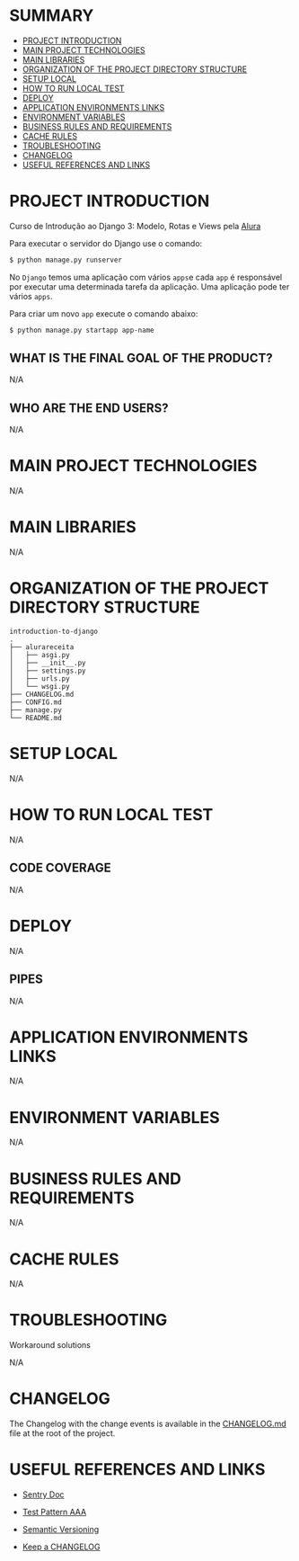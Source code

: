 # SUMMARY

- [PROJECT INTRODUCTION](#project-introduction)
- [MAIN PROJECT TECHNOLOGIES](#main-project-technologies)
- [MAIN LIBRARIES](#main-libraries)
- [ORGANIZATION OF THE PROJECT DIRECTORY STRUCTURE](#organization-of-the-project-directory-structure)
- [SETUP LOCAL](#setup-local)
- [HOW TO RUN LOCAL TEST](#how-to-run-local-test)
- [DEPLOY](#deploy)
- [APPLICATION ENVIRONMENTS LINKS](#application-environments-links)
- [ENVIRONMENT VARIABLES](#environment-variables)
- [BUSINESS RULES AND REQUIREMENTS](#business-rules-and-requirements)
- [CACHE RULES](#cache-rules)
- [TROUBLESHOOTING](#troubleshooting)
- [CHANGELOG](#changelog)
- [USEFUL REFERENCES AND LINKS](#useful-references-and-links)


# PROJECT INTRODUCTION

Curso de Introdução ao Django 3: Modelo, Rotas e Views pela [Alura](https://cursos.alura.com.br/course/fundamentos-django-2)

Para executar o servidor do Django use o comando:
```sh
$ python manage.py runserver
```

No `Django` temos uma aplicação com vários `apps`e cada `app` é responsável por executar uma determinada tarefa da aplicação. Uma aplicação pode ter vários `apps`.

Para criar um novo `app` execute o comando abaixo:
```sh
$ python manage.py startapp app-name
```

## WHAT IS THE FINAL GOAL OF THE PRODUCT?

N/A
   
## WHO ARE THE END USERS?

N/A

# MAIN PROJECT TECHNOLOGIES

N/A

# MAIN LIBRARIES

N/A

# ORGANIZATION OF THE PROJECT DIRECTORY STRUCTURE

```
introduction-to-django
.
├── alurareceita
│   ├── asgi.py
│   ├── __init__.py
│   ├── settings.py
│   ├── urls.py
│   └── wsgi.py
├── CHANGELOG.md
├── CONFIG.md
├── manage.py
└── README.md

```

# SETUP LOCAL

N/A

# HOW TO RUN LOCAL TEST

N/A

## CODE COVERAGE

N/A

# DEPLOY

N/A

## PIPES

N/A

# APPLICATION ENVIRONMENTS LINKS

N/A

# ENVIRONMENT VARIABLES

N/A

# BUSINESS RULES AND REQUIREMENTS

N/A

# CACHE RULES

N/A

# TROUBLESHOOTING

Workaround solutions

N/A

# CHANGELOG

The Changelog with the change events is available in the [CHANGELOG.md](https://gitlab.com/laborit/techpost/techpost-api/-/blob/develop/CHANGELOG.md) file at the root of the project.

# USEFUL REFERENCES AND LINKS

- [Sentry Doc](https://docs.sentry.io/platforms/dotnet/aspnetcore/)

- [Test Pattern AAA](https://medium.com/@pjbgf/title-testing-code-ocd-and-the-aaa-pattern-df453975ab80)

- [Semantic Versioning](https://semver.org/)

- [Keep a CHANGELOG](https://keepachangelog.com/en/1.0.0/)
